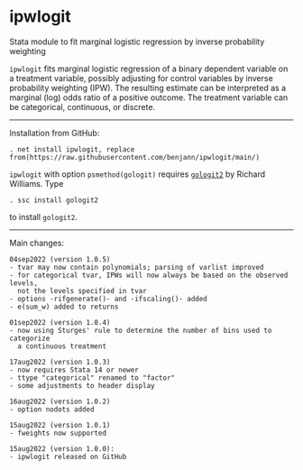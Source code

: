 # ipwlogit
Stata module to fit marginal logistic regression by inverse probability weighting

`ipwlogit` fits marginal logistic regression of a binary dependent variable on
a treatment variable, possibly adjusting for control variables by inverse
probability weighting (IPW). The resulting estimate can be interpreted as a
marginal (log) odds ratio of a positive outcome. The treatment variable can be
categorical, continuous, or discrete.

---

Installation from GitHub:

    . net install ipwlogit, replace from(https://raw.githubusercontent.com/benjann/ipwlogit/main/)

`ipwlogit` with option `psmethod(gologit)` requires
[`gologit2`](https://www3.nd.edu/~rwilliam/gologit2/) by Richard Williams. Type

    . ssc install gologit2

to install `gologit2`.

---

Main changes:

    04sep2022 (version 1.0.5)
    - tvar may now contain polynomials; parsing of varlist improved
    - for categorical tvar, IPWs will now always be based on the observed levels,
      not the levels specified in tvar
    - options -rifgenerate()- and -ifscaling()- added
    - e(sum_w) added to returns

    01sep2022 (version 1.0.4)
    - now using Sturges' rule to determine the number of bins used to categorize
      a continuous treatment

    17aug2022 (version 1.0.3)
    - now requires Stata 14 or newer
    - ttype "categorical" renamed to "factor"
    - some adjustments to header display

    16aug2022 (version 1.0.2)
    - option nodots added

    15aug2022 (version 1.0.1)
    - fweights now supported
    
    15aug2022 (version 1.0.0):
    - ipwlogit released on GitHub